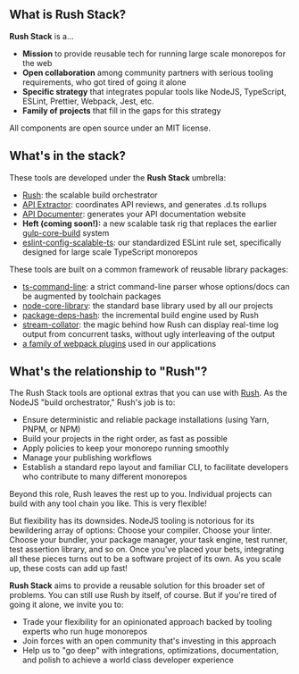 
## What is Rush Stack?

**Rush Stack** is a...

- **Mission** to provide reusable tech for running large scale monorepos for the web
- **Open collaboration** among community partners with serious tooling requirements, who got tired of going it alone
- **Specific strategy** that integrates popular tools like NodeJS, TypeScript, ESLint, Prettier, Webpack, Jest, etc.
- **Family of projects** that fill in the gaps for this strategy

All components are open source under an MIT license.

## What's in the stack?

These tools are developed under the **Rush Stack** umbrella:

- [Rush](https://rushjs.io/): the scalable build orchestrator
- [API Extractor](https://api-extractor.com/): coordinates API reviews, and generates .d.ts rollups
- [API Documenter](https://api-extractor.com/pages/setup/generating_docs/): generates your API documentation website
- **Heft (coming soon!):** a new scalable task rig that replaces the earlier
  [gulp-core-build](https://www.npmjs.com/package/@microsoft/gulp-core-build) system
- [eslint-config-scalable-ts](https://www.npmjs.com/package/@microsoft/eslint-config-scalable-ts): our standardized
  ESLint rule set, specifically designed for large scale TypeScript monorepos

These tools are built on a common framework of reusable library packages:
- [ts-command-line](https://www.npmjs.com/package/@microsoft/ts-command-line): a strict command-line parser
  whose options/docs can be augmented by toolchain packages
- [node-core-library](https://www.npmjs.com/package/@microsoft/node-core-library): the standard base library
  used by all our projects
- [package-deps-hash](https://www.npmjs.com/package/@microsoft/package-deps-hash): the incremental build engine
  used by Rush
- [stream-collator](https://www.npmjs.com/package/@microsoft/stream-collator): the magic behind how Rush can
  display real-time log output from concurrent tasks, without ugly interleaving of the output
- [a family of webpack plugins](https://github.com/microsoft/web-build-tools/tree/master/webpack) used in our
  applications


## What's the relationship to "Rush"?

The Rush Stack tools are optional extras that you can use with [Rush](https://rushjs.io/).  As the NodeJS "build
orchestrator," Rush's job is to:

- Ensure deterministic and reliable package installations (using Yarn, PNPM, or NPM)
- Build your projects in the right order, as fast as possible
- Apply policies to keep your monorepo running smoothly
- Manage your publishing workflows
- Establish a standard repo layout and familiar CLI, to facilitate developers who contribute to many different monorepos

Beyond this role, Rush leaves the rest up to you.  Individual projects can build with any tool chain you like.
This is very flexible!

But flexibility has its downsides.  NodeJS tooling is notorious for its bewildering array of options:
Choose your compiler.  Choose your linter.  Choose your bundler, your package manager, your task engine,
test runner, test assertion library, and so on.  Once you've placed your bets, integrating all these pieces
turns out to be a software project of its own.  As you scale up, these costs can add up fast!

**Rush Stack** aims to provide a reusable solution for this broader set of problems.  You can still use Rush by itself,
of course.  But if you're tired of going it alone, we invite you to:

- Trade your flexibility for an opinionated approach backed by tooling experts who run huge monorepos
- Join forces with an open community that's investing in this approach
- Help us to "go deep" with integrations, optimizations, documentation, and polish to achieve a world class developer experience

